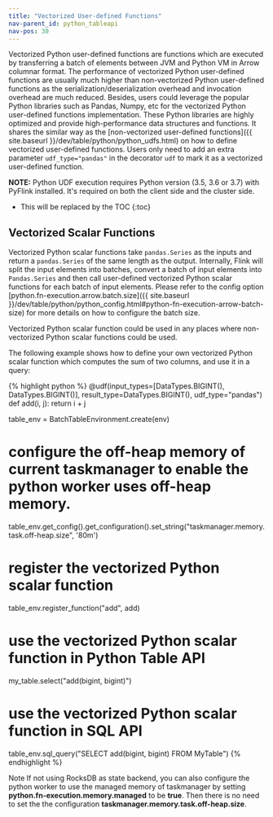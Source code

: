 ```yaml
---
title: "Vectorized User-defined Functions"
nav-parent_id: python_tableapi
nav-pos: 30
---
```

<!--
Licensed to the Apache Software Foundation (ASF) under one
or more contributor license agreements.  See the NOTICE file
distributed with this work for additional information
regarding copyright ownership.  The ASF licenses this file
to you under the Apache License, Version 2.0 (the
"License"); you may not use this file except in compliance
with the License.  You may obtain a copy of the License at

  http://www.apache.org/licenses/LICENSE-2.0

Unless required by applicable law or agreed to in writing,
software distributed under the License is distributed on an
"AS IS" BASIS, WITHOUT WARRANTIES OR CONDITIONS OF ANY
KIND, either express or implied.  See the License for the
specific language governing permissions and limitations
under the License.
-->

Vectorized Python user-defined functions are functions which are executed by transferring a batch of elements between JVM and Python VM in Arrow columnar format.
The performance of vectorized Python user-defined functions are usually much higher than non-vectorized Python user-defined functions as the serialization/deserialization
overhead and invocation overhead are much reduced. Besides, users could leverage the popular Python libraries such as Pandas, Numpy, etc for the vectorized Python user-defined functions implementation.
These Python libraries are highly optimized and provide high-performance data structures and functions. It shares the similar way as the
[non-vectorized user-defined functions]({{ site.baseurl }}/dev/table/python/python_udfs.html) on how to define vectorized user-defined functions.
Users only need to add an extra parameter `udf_type="pandas"` in the decorator `udf` to mark it as a vectorized user-defined function.

**NOTE:** Python UDF execution requires Python version (3.5, 3.6 or 3.7) with PyFlink installed. It's required on both the client side and the cluster side. 

* This will be replaced by the TOC
{:toc}

## Vectorized Scalar Functions

Vectorized Python scalar functions take `pandas.Series` as the inputs and return a `pandas.Series` of the same length as the output.
Internally, Flink will split the input elements into batches, convert a batch of input elements into `Pandas.Series`
and then call user-defined vectorized Python scalar functions for each batch of input elements. Please refer to the config option
[python.fn-execution.arrow.batch.size]({{ site.baseurl }}/dev/table/python/python_config.html#python-fn-execution-arrow-batch-size) for more details
on how to configure the batch size.

Vectorized Python scalar function could be used in any places where non-vectorized Python scalar functions could be used.

The following example shows how to define your own vectorized Python scalar function which computes the sum of two columns,
and use it in a query:

{% highlight python %}
@udf(input_types=[DataTypes.BIGINT(), DataTypes.BIGINT()], result_type=DataTypes.BIGINT(), udf_type="pandas")
def add(i, j):
  return i + j

table_env = BatchTableEnvironment.create(env)

# configure the off-heap memory of current taskmanager to enable the python worker uses off-heap memory.
table_env.get_config().get_configuration().set_string("taskmanager.memory.task.off-heap.size", '80m')

# register the vectorized Python scalar function
table_env.register_function("add", add)

# use the vectorized Python scalar function in Python Table API
my_table.select("add(bigint, bigint)")

# use the vectorized Python scalar function in SQL API
table_env.sql_query("SELECT add(bigint, bigint) FROM MyTable")
{% endhighlight %}

<span class="label label-info">Note</span> If not using RocksDB as state backend, you can also configure the python
worker to use the managed memory of taskmanager by setting **python.fn-execution.memory.managed** to be **true**.
Then there is no need to set the the configuration **taskmanager.memory.task.off-heap.size**.
